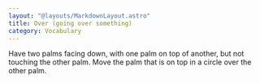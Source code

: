 ```yaml
---
layout: "@layouts/MarkdownLayout.astro"
title: Over (going over something)
category: Vocabulary
---
```


Have two palms facing down,
with one palm on top of another,
but not touching the other palm.
Move the palm that is on top in a circle over the other palm.
